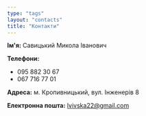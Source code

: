 ```yaml
---
type: "tags"
layout: "contacts"
title: "Контакти"
---
```


**Ім'я:**
Савицький Микола Іванович

**Телефони:**
- 095 882 30 67
- 067 716 77 01

**Адреса:**
м. Кропивницький, вул. Інженерів 8

**Електронна пошта:**
[lvivska22@gmail.com](mailto:lvivska22@gmail.com)

